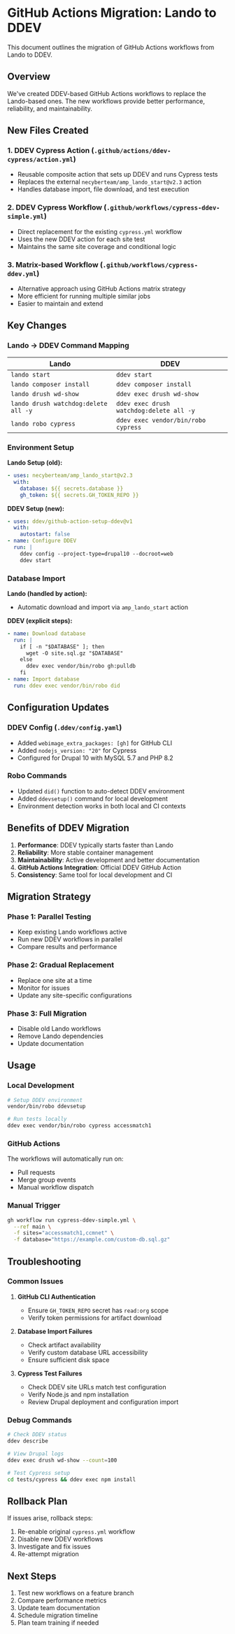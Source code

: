 # GitHub Actions Migration: Lando to DDEV

This document outlines the migration of GitHub Actions workflows from Lando to DDEV.

## Overview

We've created DDEV-based GitHub Actions workflows to replace the Lando-based ones. The new workflows provide better performance, reliability, and maintainability.

## New Files Created

### 1. **DDEV Cypress Action** (`.github/actions/ddev-cypress/action.yml`)
- Reusable composite action that sets up DDEV and runs Cypress tests
- Replaces the external `necyberteam/amp_lando_start@v2.3` action
- Handles database import, file download, and test execution

### 2. **DDEV Cypress Workflow** (`.github/workflows/cypress-ddev-simple.yml`)
- Direct replacement for the existing `cypress.yml` workflow
- Uses the new DDEV action for each site test
- Maintains the same site coverage and conditional logic

### 3. **Matrix-based Workflow** (`.github/workflows/cypress-ddev.yml`)
- Alternative approach using GitHub Actions matrix strategy
- More efficient for running multiple similar jobs
- Easier to maintain and extend

## Key Changes

### Lando → DDEV Command Mapping

| Lando | DDEV |
|-------|------|
| `lando start` | `ddev start` |
| `lando composer install` | `ddev composer install` |
| `lando drush wd-show` | `ddev exec drush wd-show` |
| `lando drush watchdog:delete all -y` | `ddev exec drush watchdog:delete all -y` |
| `lando robo cypress` | `ddev exec vendor/bin/robo cypress` |

### Environment Setup

**Lando Setup (old):**
```yaml
- uses: necyberteam/amp_lando_start@v2.3
  with:
    database: ${{ secrets.database }}
    gh_token: ${{ secrets.GH_TOKEN_REPO }}
```

**DDEV Setup (new):**
```yaml
- uses: ddev/github-action-setup-ddev@v1
  with:
    autostart: false
- name: Configure DDEV
  run: |
    ddev config --project-type=drupal10 --docroot=web
    ddev start
```

### Database Import

**Lando (handled by action):**
- Automatic download and import via `amp_lando_start` action

**DDEV (explicit steps):**
```yaml
- name: Download database
  run: |
    if [ -n "$DATABASE" ]; then
      wget -O site.sql.gz "$DATABASE"
    else
      ddev exec vendor/bin/robo gh:pulldb
    fi
- name: Import database
  run: ddev exec vendor/bin/robo did
```

## Configuration Updates

### DDEV Config (`.ddev/config.yaml`)
- Added `webimage_extra_packages: [gh]` for GitHub CLI
- Added `nodejs_version: "20"` for Cypress
- Configured for Drupal 10 with MySQL 5.7 and PHP 8.2

### Robo Commands
- Updated `did()` function to auto-detect DDEV environment
- Added `ddevsetup()` command for local development
- Environment detection works in both local and CI contexts

## Benefits of DDEV Migration

1. **Performance**: DDEV typically starts faster than Lando
2. **Reliability**: More stable container management
3. **Maintainability**: Active development and better documentation
4. **GitHub Actions Integration**: Official DDEV GitHub Action
5. **Consistency**: Same tool for local development and CI

## Migration Strategy

### Phase 1: Parallel Testing
- Keep existing Lando workflows active
- Run new DDEV workflows in parallel
- Compare results and performance

### Phase 2: Gradual Replacement
- Replace one site at a time
- Monitor for issues
- Update any site-specific configurations

### Phase 3: Full Migration
- Disable old Lando workflows
- Remove Lando dependencies
- Update documentation

## Usage

### Local Development
```bash
# Setup DDEV environment
vendor/bin/robo ddevsetup

# Run tests locally
ddev exec vendor/bin/robo cypress accessmatch1
```

### GitHub Actions
The workflows will automatically run on:
- Pull requests
- Merge group events
- Manual workflow dispatch

### Manual Trigger
```bash
gh workflow run cypress-ddev-simple.yml \
  --ref main \
  -f sites="accessmatch1,ccmnet" \
  -f database="https://example.com/custom-db.sql.gz"
```

## Troubleshooting

### Common Issues

1. **GitHub CLI Authentication**
   - Ensure `GH_TOKEN_REPO` secret has `read:org` scope
   - Verify token permissions for artifact download

2. **Database Import Failures**
   - Check artifact availability
   - Verify custom database URL accessibility
   - Ensure sufficient disk space

3. **Cypress Test Failures**
   - Check DDEV site URLs match test configuration
   - Verify Node.js and npm installation
   - Review Drupal deployment and configuration import

### Debug Commands
```bash
# Check DDEV status
ddev describe

# View Drupal logs
ddev exec drush wd-show --count=100

# Test Cypress setup
cd tests/cypress && ddev exec npm install
```

## Rollback Plan

If issues arise, rollback steps:

1. Re-enable original `cypress.yml` workflow
2. Disable new DDEV workflows
3. Investigate and fix issues
4. Re-attempt migration

## Next Steps

1. Test new workflows on a feature branch
2. Compare performance metrics
3. Update team documentation
4. Schedule migration timeline
5. Plan team training if needed